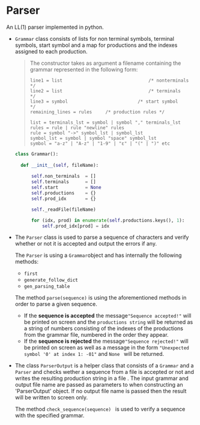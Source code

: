 # Parser

An LL(1) parser implemented in python.



- `Grammar` class consists of lists for non terminal symbols, terminal symbols, start symbol and a map for productions and the indexes assigned to each production.

  > The constructor takes as argument a filename containing the grammar represented in the following form:
  >
  > ```
  > line1 = list								/* nonterminals     */
  > line2 = list								/* terminals        */
  > line3 = symbol   						/* start symbol     */
  > remaining_lines = rules     /* production rules */   
  > 
  > list = terminals_lst = symbol | symbol "," terminals_lst
  > rules = rule | rule "newline" rules
  > rule = symbol "->" symbol_lst | symbol_lst
  > symbol_lst = symbol | symbol "space" symbol_lst
  > symbol = "a-z" | "A-z" | "1-9" | "ε" | "(" | ")" etc
  > ```
  >
  > 

  ```python
  class Grammar():
  	
  	def __init__(self, fileName):
  		
  		self.non_terminals	= []
  		self.terminals 		= []
  		self.start 			= None
  		self.productions 	= {}
  		self.prod_idx 	    = {}
  
  		self._readFile(fileName)
  
  		for (idx, prod) in enumerate(self.productions.keys(), 1):
  			self.prod_idx[prod] = idx
  ```

  

- The `Parser` class is used to parse a sequence of characters and verify whether or not it is accepted and output the errors if any.

  The `Parser` is using a `Grammar`object and has internally the following methods:

  - `first` 
  - `generate_follow_dict`
  - `gen_parsing_table`

  The method `parse(sequence)` is using the aforementioned methods in order to parse a given sequence. 

  - If the **sequence is accepted** the message`"Sequence accepted!"` will be printed on screen and the `productions string` will be returned as a string of numbers consisting of the indexes of the productions from the grammar file, numbered in the order they appear.
  - If the **sequence is rejected** the message`"Sequence rejected!"` will be printed on screen as well as a message in the form `"Unexpected symbol '0' at index 1: -01"` and `None ` will be returned.

  

- The class `ParserOutput` is a helper class that consists of a `Grammar` and a `Parser` and checks wether a sequence from a file is accepted or not and writes the resulting production string in a file . The input grammar and output file name are passed as parameters to when constructing an 'ParserOutput' object. If no output file name is passed then the result will be written to screen only.

  The method `check_sequence(sequence) ` is used to verify a sequence with the specified grammar.

